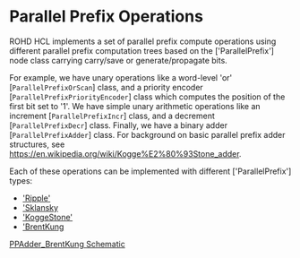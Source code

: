 # Parallel Prefix Operations

ROHD HCL implements a set of parallel prefix compute operations using different parallel prefix computation trees based on the ['ParallelPrefix'] node class carrying carry/save or generate/propagate bits.

For example, we have unary operations like a word-level 'or' [`ParallelPrefixOrScan`] class, and a priority encoder [`ParallelPrefixPriorityEncoder`] class which computes the position of the first bit set to '1'. We have simple unary arithmetic operations like an increment [`ParallelPrefixIncr`] class, and a decrement [`ParallelPrefixDecr`] class. Finally, we have a binary adder [`ParallelPrefixAdder`] class. For background on basic parallel prefix adder structures, see <https://en.wikipedia.org/wiki/Kogge%E2%80%93Stone_adder>.

Each of these operations can be implemented with different ['ParallelPrefix'] types:

- ['Ripple'](https://intel.github.io/rohd-hcl/rohd_hcl/Ripple-class.html)
- ['Sklansky](https://intel.github.io/rohd-hcl/rohd_hcl/Sklansky-class.html)
- ['KoggeStone'](https://intel.github.io/rohd-hcl/rohd_hcl/KoggeStone-class.html)
- ['BrentKung](https://intel.github.io/rohd-hcl/rohd_hcl/BrentKung-class.html)

[PPAdder_BrentKung Schematic](https://intel.github.io/rohd-hcl/PPAdder_BrentKung.html)

